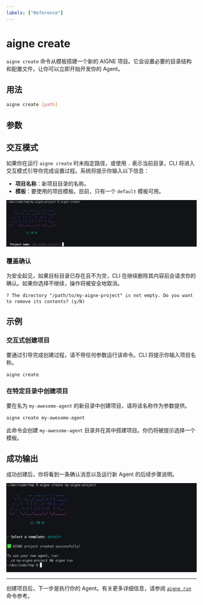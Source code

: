 ```yaml
---
labels: ["Reference"]
---
```


# aigne create

`aigne create` 命令从模板搭建一个新的 AIGNE 项目。它会设置必要的目录结构和配置文件，让你可以立即开始开发你的 Agent。

## 用法

```bash 基本用法 icon=lucide:terminal
aigne create [path]
```

## 参数

<x-field data-name="path" data-type="string" data-default="." data-required="false" data-desc="创建新项目目录的路径。如果省略，则默认为当前目录，并会触发交互模式提示输入项目名称。"></x-field>

## 交互模式

如果你在运行 `aigne create` 时未指定路径，或使用 `.` 表示当前目录，CLI 将进入交互模式引导你完成设置过程。系统将提示你输入以下信息：

*   **项目名称**：新项目目录的名称。
*   **模板**：要使用的项目模板。目前，只有一个 `default` 模板可用。

![项目名称的交互式提示](../assets/create/create-project-interactive-project-name-prompt.png)

### 覆盖确认

为安全起见，如果目标目录已存在且不为空，CLI 在继续删除其内容前会请求你的确认。如果你选择不继续，操作将被安全地取消。

```text 确认提示
? The directory "/path/to/my-aigne-project" is not empty. Do you want to remove its contents? (y/N)
```

## 示例

### 交互式创建项目

要通过引导完成创建过程，请不带任何参数运行该命令。CLI 将提示你输入项目名称。

```bash 在当前目录中创建 icon=lucide:terminal
aigne create
```

### 在特定目录中创建项目

要在名为 `my-awesome-agent` 的新目录中创建项目，请将该名称作为参数提供。

```bash 在新的 'my-awesome-agent' 目录中创建 icon=lucide:terminal
aigne create my-awesome-agent
```

此命令会创建 `my-awesome-agent` 目录并在其中搭建项目。你仍将被提示选择一个模板。

## 成功输出

成功创建后，你将看到一条确认消息以及运行新 Agent 的后续步骤说明。

![项目创建成功消息](../assets/create/create-project-using-default-template-success-message.png)

---

创建项目后，下一步是执行你的 Agent。有关更多详细信息，请参阅 [`aigne run`](./command-reference-run.md) 命令参考。
